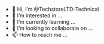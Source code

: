 - 👋 Hi, I’m @TechstoreLTD-Technical
- 👀 I’m interested in ...
- 🌱 I’m currently learning ...
- 💞️ I’m looking to collaborate on ...
- 📫 How to reach me ...

<!---
TechstoreLTD-Technical/TechstoreLTD-Technical is a ✨ special ✨ repository because its `README.md` (this file) appears on your GitHub profile.
You can click the Preview link to take a look at your changes.
--->
